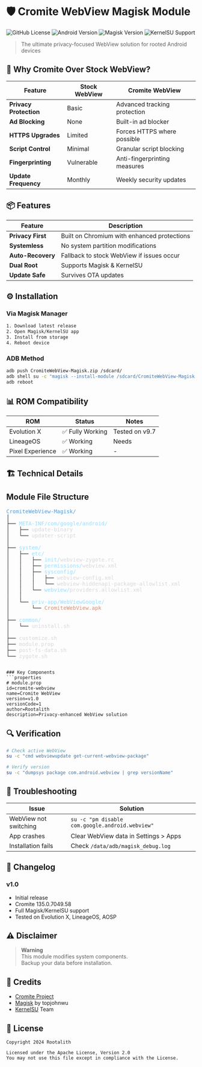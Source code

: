 # 🛡️ Cromite WebView Magisk Module

![GitHub License](https://img.shields.io/badge/license-Apache%202.0-blue)
![Android Version](https://img.shields.io/badge/Android-8.0%2B-brightgreen)
![Magisk Version](https://img.shields.io/badge/Magisk-20.4%2B-orange)
![KernelSU Support](https://img.shields.io/badge/KernelSU-Compatible-success)

> The ultimate privacy-focused WebView solution for rooted Android devices



## 🌟 Why Cromite Over Stock WebView?
| Feature | Stock WebView | Cromite WebView |
|---------|--------------|-----------------|
| **Privacy Protection** | Basic | Advanced tracking protection |
| **Ad Blocking** | None | Built-in ad blocker |
| **HTTPS Upgrades** | Limited | Forces HTTPS where possible |
| **Script Control** | Minimal | Granular script blocking |
| **Fingerprinting** | Vulnerable | Anti-fingerprinting measures |
| **Update Frequency** | Monthly | Weekly security updates |


## 📦 Features
| Feature | Description |
|---------|-------------|
| **Privacy First** | Built on Chromium with enhanced protections |
| **Systemless** | No system partition modifications |
| **Auto-Recovery** | Fallback to stock WebView if issues occur |
| **Dual Root** | Supports Magisk & KernelSU |
| **Update Safe** | Survives OTA updates |

## ⚙️ Installation
### Via Magisk Manager
```bash
1. Download latest release
2. Open Magisk/KernelSU app
3. Install from storage
4. Reboot device
```

### ADB Method
```bash
adb push CromiteWebView-Magisk.zip /sdcard/
adb shell su -c "magisk --install-module /sdcard/CromiteWebView-Magisk.zip"
adb reboot
```

## 📊 ROM Compatibility
| ROM | Status | Notes |
|-----|--------|-------|
| Evolution X | ✅ Fully Working | Tested on v9.7 |
| LineageOS | ✅ Working | Needs  |
| Pixel Experience | ✅ Working | - |


## 🏗️ Technical Details
## Module File Structure

<pre>
<span style="color:#569CD6">CromiteWebView-Magisk/</span>
│
├── <span style="color:#9CDCFE">META-INF/com/google/android/</span>
│   ├── <span style="color:#D8D8D8">update-binary</span>
│   └── <span style="color:#D8D8D8">updater-script</span>
│
├── <span style="color:#9CDCFE">system/</span>
│   ├── <span style="color:#9CDCFE">etc/</span>
│   │   ├── <span style="color:#9CDCFE">init/</span><span style="color:#D8D8D8">webview-zygote.rc</span>
│   │   ├── <span style="color:#9CDCFE">permissions/</span><span style="color:#D8D8D8">webview.xml</span>
│   │   ├── <span style="color:#9CDCFE">sysconfig/</span>
│   │   │   ├── <span style="color:#D8D8D8">webview-config.xml</span>
│   │   │   └── <span style="color:#D8D8D8">webview-hiddenapi-package-allowlist.xml</span>
│   │   └── <span style="color:#9CDCFE">webview/</span><span style="color:#D8D8D8">providers.allowlist.xml</span>
│   │
│   └── <span style="color:#9CDCFE">priv-app/WebViewGoogle/</span>
│       └── <span style="color:#CE9178">CromiteWebView.apk</span>
│
├── <span style="color:#9CDCFE">common/</span>
│   └── <span style="color:#D8D8D8">uninstall.sh</span>
│
├── <span style="color:#D8D8D8">customize.sh</span>
├── <span style="color:#D8D8D8">module.prop</span>
├── <span style="color:#D8D8D8">post-fs-data.sh</span>
└── <span style="color:#D8D8D8">zygote.sh</span>
</pre>
```

### Key Components
```properties
# module.prop
id=cromite-webview
name=Cromite WebView
version=v1.0
versionCode=1
author=Rootalith
description=Privacy-enhanced WebView solution
```

## 🔍 Verification
```bash
# Check active WebView
su -c "cmd webviewupdate get-current-webview-package"

# Verify version
su -c "dumpsys package com.android.webview | grep versionName"
```

## 🚨 Troubleshooting
| Issue | Solution |
|-------|----------|
| WebView not switching | `su -c "pm disable com.google.android.webview"` |
| App crashes | Clear WebView data in Settings > Apps |
| Installation fails | Check `/data/adb/magisk_debug.log` |



## 📜 Changelog
### v1.0
- Initial release
- Cromite 135.0.7049.58
- Full Magisk/KernelSU support
- Tested on Evolution X, LineageOS, AOSP

## ⚠️ Disclaimer
> **Warning**  
> This module modifies system components.  
> Backup your data before installation.

## 🌟 Credits
- [Cromite Project](https://github.com/uazo/cromite)
- [Magisk](https://github.com/topjohnwu/Magisk) by topjohnwu
- [KernelSU](https://github.com/tiann/KernelSU) Team

## 📄 License
```text
Copyright 2024 Rootalith

Licensed under the Apache License, Version 2.0
You may not use this file except in compliance with the License.
```